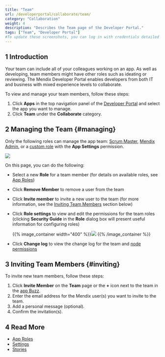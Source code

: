 ```yaml
---
title: "Team"
url: /developerportal/collaborate/team/
category: "Collaboration"
weight: 4
description: "Describes the Team page of the Developer Portal."
tags: ["Team", "Developer Portal"]
#To update these screenshots, you can log in with credentials detailed in How to Update Screenshots Using Team Apps.
---
```


## 1 Introduction

Your team can include all of your colleagues working on an app. As well as developing, team members might have other roles such as ideating or reviewing. The Mendix Developer Portal enables developers from both IT and business with mixed experience levels to collaborate.

To view and manage your team members, follow these steps:

1. Click **Apps** in the top navigation panel of the [Developer Portal](http://sprintr.home.mendix.com) and select the app you want to manage.
2. Click **Team** under the **Collaborate** category.

## 2 Managing the Team {#managing}

Only the following roles can manage the app team: [Scrum Master](/developerportal/collaborate/app-roles/#team-roles), [Mendix Admin](/developerportal/control-center/), or a [custom role](/developerportal/collaborate/app-roles/#team-roles) with  the **App Settings** permission.

![](/attachments/developerportal/collaborate/team/team.jpg)

On this page, you can do the following:

* Select a new **Role** for a team member (for details on available roles, see [App Roles](/developerportal/collaborate/app-roles/))
* Click **Remove Member** to remove a user from the team
* Click **Invite member** to invite a new user to the team (for more information, see the [Inviting Team Members](#inviting) section below)
*  Click **Role settings** to view and edit the permissions for the team roles (clicking **Security Guide** in the **Role** dialog box will present useful information for configuring roles)

	{{% image_container width="400" %}}![](/attachments/developerportal/collaborate/team/role-settings.png)
	{{% /image_container %}}

* Click **Change log** to view the change log for the team and [node permissions](/developerportal/deploy/node-permissions/)

## 3 Inviting Team Members {#inviting}

To invite new team members, follow these steps:

1. Click **Invite Member** on the **Team** page or the **+** icon next to the team in the [app Buzz](/developerportal/collaborate/buzz/#app-buzz).
2. Enter the email address for the Mendix user(s) you want to invite to the team.
3. Add a personal message (optional).
4. Confirm the invitation(s).

## 4 Read More

* [App Roles](/developerportal/collaborate/app-roles/)
* [Settings](/developerportal/settings/)
* [Stories](/developerportal/collaborate/stories/)

